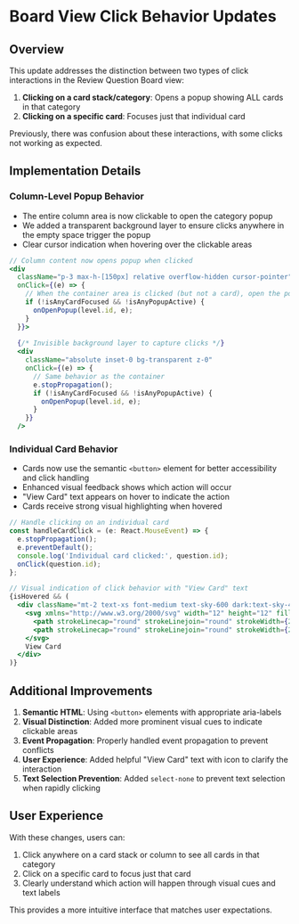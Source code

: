 # Board View Click Behavior Updates

## Overview

This update addresses the distinction between two types of click interactions in the Review Question Board view:

1. **Clicking on a card stack/category**: Opens a popup showing ALL cards in that category
2. **Clicking on a specific card**: Focuses just that individual card

Previously, there was confusion about these interactions, with some clicks not working as expected.

## Implementation Details

### Column-Level Popup Behavior

- The entire column area is now clickable to open the category popup
- We added a transparent background layer to ensure clicks anywhere in the empty space trigger the popup
- Clear cursor indication when hovering over the clickable areas

```jsx
// Column content now opens popup when clicked
<div 
  className="p-3 max-h-[150px] relative overflow-hidden cursor-pointer" 
  onClick={(e) => {
    // When the container area is clicked (but not a card), open the popup
    if (!isAnyCardFocused && !isAnyPopupActive) {
      onOpenPopup(level.id, e);
    }
  }}>
  
  {/* Invisible background layer to capture clicks */}
  <div 
    className="absolute inset-0 bg-transparent z-0" 
    onClick={(e) => {
      // Same behavior as the container
      e.stopPropagation();
      if (!isAnyCardFocused && !isAnyPopupActive) {
        onOpenPopup(level.id, e);
      }
    }}
  />
```

### Individual Card Behavior

- Cards now use the semantic `<button>` element for better accessibility and click handling
- Enhanced visual feedback shows which action will occur
- "View Card" text appears on hover to indicate the action
- Cards receive strong visual highlighting when hovered

```jsx
// Handle clicking on an individual card
const handleCardClick = (e: React.MouseEvent) => {
  e.stopPropagation();
  e.preventDefault();
  console.log('Individual card clicked:', question.id);
  onClick(question.id);
};

// Visual indication of click behavior with "View Card" text
{isHovered && (
  <div className="mt-2 text-xs font-medium text-sky-600 dark:text-sky-400 flex items-center gap-1">
    <svg xmlns="http://www.w3.org/2000/svg" width="12" height="12" fill="none" viewBox="0 0 24 24" stroke="currentColor">
      <path strokeLinecap="round" strokeLinejoin="round" strokeWidth={2} d="M15 12a3 3 0 11-6 0 3 3 0 016 0z" />
      <path strokeLinecap="round" strokeLinejoin="round" strokeWidth={2} d="M2.458 12C3.732 7.943 7.523 5 12 5c4.478 0 8.268 2.943 9.542 7-1.274 4.057-5.064 7-9.542 7-4.477 0-8.268-2.943-9.542-7z" />
    </svg>
    View Card
  </div>
)}
```

## Additional Improvements

1. **Semantic HTML**: Using `<button>` elements with appropriate aria-labels
2. **Visual Distinction**: Added more prominent visual cues to indicate clickable areas
3. **Event Propagation**: Properly handled event propagation to prevent conflicts
4. **User Experience**: Added helpful "View Card" text with icon to clarify the interaction
5. **Text Selection Prevention**: Added `select-none` to prevent text selection when rapidly clicking

## User Experience

With these changes, users can:

1. Click anywhere on a card stack or column to see all cards in that category
2. Click on a specific card to focus just that card
3. Clearly understand which action will happen through visual cues and text labels

This provides a more intuitive interface that matches user expectations.
